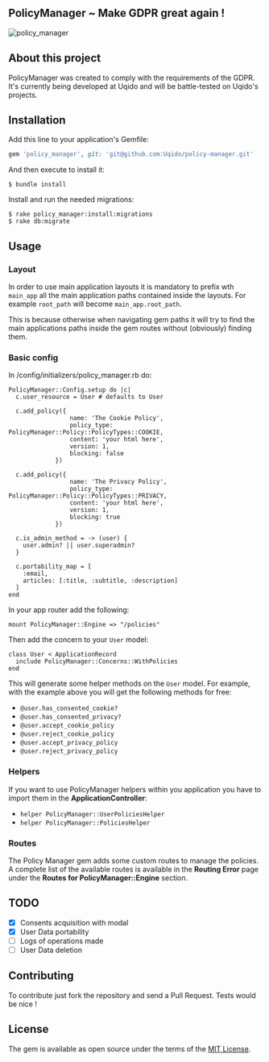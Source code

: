 ## PolicyManager ~ Make GDPR great again !

![policy_manager](https://media.giphy.com/media/14rq7jizqq3oeQ/giphy.gif)

## About this project

PolicyManager was created to comply with the requirements of the GDPR.
It's currently being developed at Uqido and will be battle-tested on Uqido's projects.

## Installation

Add this line to your application's Gemfile:

```ruby
gem 'policy_manager', git: 'git@github.com:Uqido/policy-manager.git'
```

And then execute to install it:

    $ bundle install

Install and run the needed migrations:

    $ rake policy_manager:install:migrations
    $ rake db:migrate

## Usage

### Layout

In order to use main application layouts it is mandatory to prefix wth `main_app` all the main application paths contained
inside the layouts. For example `root_path` will become `main_app.root_path`.

This is because otherwise when navigating gem paths it will try to find the main applications paths inside the gem routes
without (obviously) finding them.

### Basic config

In /config/initializers/policy_manager.rb do:

    PolicyManager::Config.setup do |c|
      c.user_resource = User # defaults to User
    
      c.add_policy({
                     name: 'The Cookie Policy',
                     policy_type: PolicyManager::Policy::PolicyTypes::COOKIE,
                     content: 'your html here',
                     version: 1,
                     blocking: false
                 })
    
      c.add_policy({
                     name: 'The Privacy Policy',
                     policy_type: PolicyManager::Policy::PolicyTypes::PRIVACY,
                     content: 'your html here',
                     version: 1,
                     blocking: true
                 })
       
      c.is_admin_method = -> (user) { 
        user.admin? || user.superadmin?
      } 
      
      c.portability_map = [
        :email,
        articles: [:title, :subtitle, :description]
      ]
    end

In your app router add the following:

    mount PolicyManager::Engine => "/policies"
    
Then add the concern to your `User` model:
    
    class User < ApplicationRecord
      include PolicyManager::Concerns::WithPolicies
    end
    
This will generate some helper methods on the `User` model. For example, with the example above you will
get the following methods for free:

- `@user.has_consented_cookie?`
- `@user.has_consented_privacy?`
- `@user.accept_cookie_policy`
- `@user.reject_cookie_policy`
- `@user.accept_privacy_policy`
- `@user.reject_privacy_policy`

### Helpers

If you want to use PolicyManager helpers within you application you have to 
import them in the **ApplicationController**: 

- ` helper PolicyManager::UserPoliciesHelper `
- ` helper PolicyManager::PoliciesHelper `

### Routes

The Policy Manager gem adds some custom routes to manage the policies.
A complete list of the available routes is available in the **Routing Error** page under 
the **Routes for PolicyManager::Engine** section.
## TODO

- [x] Consents acquisition with modal
- [x] User Data portability
- [ ] Logs of operations made
- [ ] User Data deletion

## Contributing

To contribute just fork the repository and send a Pull Request. Tests would be nice !


## License

The gem is available as open source under the terms of the [MIT License](http://opensource.org/licenses/MIT).
